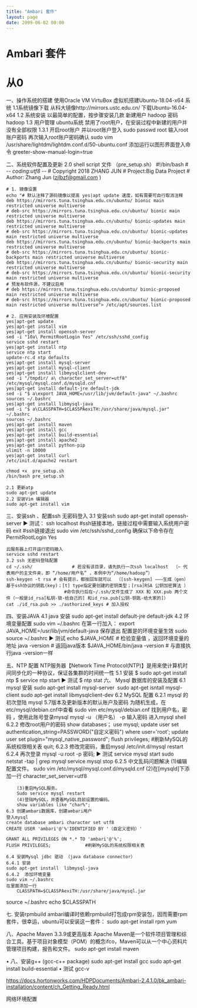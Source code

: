 ```yaml
---
title: "Ambari 套件"
layout: page
date: 2099-06-02 00:00
---
```


# Ambari 套件


# 从0 

一、操作系统的搭建
	使用Oracle VM VirtuBox 虚拟机搭建Ubuntu-18.04-x64 系统
	1.1系统镜像下载
	从科大镜像http://mirrors.ustc.edu.cn/ 下载Ubuntu-16.04-x64
	1.2 系统安装
	以最简单的配置，按步骤安装几款
	新建用户 hadoop 密码 hadoop
	1.3 用户管理
	ubuntu系统 禁用了root用户，在安装过程中新建的用户并没有全部权限
	1.3.1 开启root账户 并以root账户登入
	sudo passwd root 
	输入root账户密码
	再次输入root账户密码确认
	sudo vim /usr/share/lightdm/lightdm.conf.d/50-ubuntu.conf
	添加运行以图形界面登入命令
	greeter-show-manual-login=true
	
二、系统软件配置及更新
	2.0 shell script 文件 （pre_setup.sh）
	#!/bin/bash
	# -*- coding:utf8 -*-
	# Copyright 2018 ZHANG JUN
	# Project:Big Data Project 
	# Author: Zhang Jun (zjlbzf@gmail.com )
	
	# 1. 镜像设置
	echo "# 默认注释了源码镜像以提高 yes|apt update 速度，如有需要可自行取消注释
	deb https://mirrors.tuna.tsinghua.edu.cn/ubuntu/ bionic main restricted universe multiverse
	# deb-src https://mirrors.tuna.tsinghua.edu.cn/ubuntu/ bionic main restricted universe multiverse
	deb https://mirrors.tuna.tsinghua.edu.cn/ubuntu/ bionic-updates main restricted universe multiverse
	# deb-src https://mirrors.tuna.tsinghua.edu.cn/ubuntu/ bionic-updates main restricted universe multiverse
	deb https://mirrors.tuna.tsinghua.edu.cn/ubuntu/ bionic-backports main restricted universe multiverse
	# deb-src https://mirrors.tuna.tsinghua.edu.cn/ubuntu/ bionic-backports main restricted universe multiverse
	deb https://mirrors.tuna.tsinghua.edu.cn/ubuntu/ bionic-security main restricted universe multiverse
	# deb-src https://mirrors.tuna.tsinghua.edu.cn/ubuntu/ bionic-security main restricted universe multiverse
	# 预发布软件源，不建议启用
	# deb https://mirrors.tuna.tsinghua.edu.cn/ubuntu/ bionic-proposed main restricted universe multiverse
	# deb-src https://mirrors.tuna.tsinghua.edu.cn/ubuntu/ bionic-proposed main restricted universe multiverse"> /etc/apt/sources.list
	
	# 2. 应用安装及环境配置
	yes|apt-get update
	yes|apt-get install vim
	yes|apt-get install openssh-server
	sed -i "10a\ PermitRootLogin Yes" /etc/ssh/sshd_config
	service sshd restart 
	yes|apt-get install ntp
	service ntp start
	update-rc.d ntp defaults
	yes|apt-get install mysql-server
	yes|apt-get isntall mysql-client
	yes|apt-get install libmysqlclient-dev
	sed -i "/tmpdir/ a\ character_set_server=utf8" /etc/mysql/mysql.conf.d/mysqld.cnf
	yes|apt-get install default-jre default-jdk
	sed -i "$ a\export JAVA_HOME=/usr/lib/jvm/default-java" ~/.bashrc
	sources ~/.bashrc
	yes|apt-get install libmysql-java
	sed -i "$ a\CLASSPATH=$CLASSPAexiTH:/usr/share/java/mysql.jar" ~/.bashrc
	sources ~/.bashrc
	yes|apt-get install maven
	yes|apt-get install gcc
	yes|apt-get install build-essential
	yes|apt-get install apache2
	yes|apt-get install python-pip
	ulimit -n 10000 
	yes|apt-get install curl
	/etc/init.d/apache2 restart
	
	chmod +x  pre_setup.sh
	/bin/bash pre_setup.sh
	
	2.1 更新atp
	sudo apt-get update
	2.2 安装Vim 编辑器
	sudo apt-get install vim

三、安装ssh 、配置ssh 无密码登入
	3.1 安装ssh
	sudo apt-get install openssh-server
		► 测试：
		ssh localhost     #ssh链接本地，链接过程中需要输入系统用户密码
		exit                       #ssh链接退出
	sudo vim /etc/ssh/sshd_config
	确保以下命令存在
	PermitRootLogin Yes
	
	云服务器上打开运行密码输入
	service sshd restart 
	3.2 ssh 无密码登陆配置
	cd ~/.ssh/               # 若没有该目录，请先执行一次ssh localhost  （~ 代表用户的主文件夹，即 “/home/用户名” ，本例中为“/home/hadoop”）
	ssh-keygen -t rsa # 会有提示，都按回车就可以  （[ssh-keygen] ———生成（gen）基于ssh协议的钥匙(key)；[t] type指定要创建的密钥类型；[rsa]RSA 公钥加密算法 ） 
					      #命令执行后在~/.ssh/文件生成了 XXX 和 XXX.pub 两个文件（一般是id_rsa[私钥-锁-给自己的] 和id_rsa.pub[公钥-钥匙-给大家的]）
	cat ./id_rsa.pub >> ./authorized_keys # 加入授权

四、安装JAVA 
	4.1 java 安装
	sudo apt-get install default-jre default-jdk
	4.2 环境变量配置
	sudo vim ~/.bashrc
		在第一行加入：
		export JAVA_HOME=/usr/lib/jvm/default-java
		保存退出
	配置是的环境变量生效 
	sudo source ~/.bashrc 
		► 测试
		echo $JAVA_HOME               # 检验变量值  ，返回环境变量的地址
		java -version                 # 返回java版本
		$JAVA_HOME/bin/java -version  # 与直接执行java -version一样

五、NTP 配置
NTP服务器【Network Time Protocol(NTP)】是用来使计算机时间同步化的一种协议，保证各集群的时间统一性
	5.1 安装
	$ sudo apt-get install ntp
$ service ntp start
		► 测试 
		$ ntp stat
六、 Mysql 数据库的安装及配置
	6.1 mysql 安装
	sudo apt-get install mysql-server 
	sudo apt-get isntall mysql-client
	sudo apt-get install libmysqlclient-dev
	6.2 MySQL 配置
	6.2.1 mysql 的初次登陆
		mysql 5.7版本及更新版本的默认账户及密码 为随机生成，在etc/mysql/debian.cnf中查看
		sudo vim  etc/mysql/debian.cnf
		找到用户名，密码 ，使用此账号登录mysql
		mysql -u （用户名） -p
		输入密码
		进入mysql shell
	6.2.2  修改root用户的密码
		show databases；
		use mysql;
		update user set authentication_string=PASSWORD("自定义密码") where user='root';
		update user set plugin="mysql_native_password";
		flush privileges;  #刷新MySQL的系统权限相关表
		quit;
	6.2.3  修改完密码，重启mysql
		/etc/init.d/mysql restart
	6.2.4 再次登录
		mysql -u root -p 密码;
		► 测试
			service mysql start
			sudo netstat -tap | grep mysql
			service mysql stop
	6.2.5 中文乱码问题解决
		(1)编辑配置文件。
		sudo vim /etc/mysql/mysql.conf.d/mysqld.cnf
		(2)在[mysqld]下添加一行
		character_set_server=utf8
		
		
		(3)重启MySQL服务。
		Sudo service mysql restart
		(4)登陆MySQL，并查看MySQL目前设置的编码。
		show variables like "char%";
	6.3 创建ambari数据库，创建ambari用户
	登入mysql
	create database ambari character set utf8
	CREATE USER 'ambari'@'%'IDENTIFIED BY '（自定义密码）'
	
	GRANT ALL PRIVILEGES ON *.* TO 'ambari'@'%';
	FLUSH PRIVILEGES;             #刷新MySQL的系统权限相关表
	
	6.4 安装Mysql jdbc 驱动 （java database connector）
	6.4.1 安装
	sudo apt-get install  libmysql-java
	6.4.2  添加环境变量
	sudo vim ~/.bashrc
	在里面添加一行
	    CLASSPATH=$CLASSPAexiTH:/usr/share/java/mysql.jar
source ~/.bashrc
echo $CLASSPATH

七. 安装rpmbuild 
ambari编译时依赖rpmbuild打包成rpm安装包，因而需要rpm套件，很幸运，ubuntu可以安装这一套件：
sudo apt-get install rpm yum


八、Apache Maven 3.3.9或更高版本
Apache Maven是一个软件项目管理和综合工具。基于项目对象模型（POM）的概念ifco，Maven可以从一个中心资料片管理项目构建，报告和文件。
sudo apt-get install maven


• 八、安装g++ (gcc-c++ package)
sudo apt-get install gcc
sudo apt-get install build-essential
• 测试
	gcc-v
	
	
	
https://docs.hortonworks.com/HDPDocuments/Ambari-2.4.1.0/bk_ambari-installation/content/ch_Getting_Ready.html
	

网络环境配置
